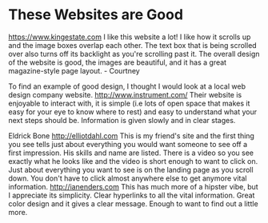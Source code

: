 
# These Websites are Good

https://www.kingestate.com
I like this website a lot! I like how it scrolls up and the image boxes overlap each other. The text box that is being scrolled over also turns off its backlight as you're scrolling past it. The overall design of the website is good, the images are beautiful, and it has a great magazine-style page layout. - Courtney

To find an example of good design, I thought I would look at a local web design company website. http://www.instrument.com/
Their website is enjoyable to interact with, it is simple (i.e lots of open space that makes it easy for your eye to know where to rest) and easy to understand what your next steps should be. Information is given slowly and in clear stages.

Eldrick Bone
http://elliotdahl.com
This is my friend's site and the first thing you see tells just about everything you would want someone to see off a first impression. His skills and name are listed. There is a video so you see exactly what he looks like and the video is short enough to want to click on. Just about everything you want to see is on the landing page as you scroll down. You don't have to click almost anywhere else to get anymore vital information.
http://ianenders.com
This has much more of a hipster vibe, but I appreciate its simplicity. Clear hyperlinks to all the vital information. Great color design and it gives a clear message. Enough to want to find out a little more.

